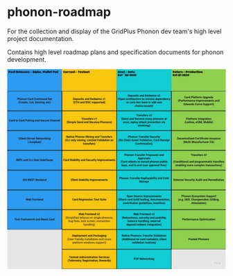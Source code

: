 # phonon-roadmap
For the collection and display of the GridPlus Phonon dev team's high level project documentation. 

Contains high level roadmap plans and specification documents for phonon development. 

<img src="Phonon High Level Roadmap (3).jpg">
